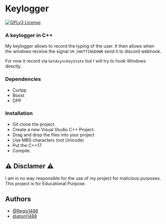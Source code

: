 # Keylogger

[![GPLv3 License](https://img.shields.io/badge/License-GPL%20v3-yellow.svg)](https://opensource.org/licenses/)

### A keylogger in C++

My keylogger allows to record the typing of the user. It then allows when the windows receive the signal `SM_SHUTTINGDOWN` send it to discord webhook.

For now it record via `GetAsyncKeyState` but I will try to hook Windows directly.

### Dependencies
* Curlpp
* Boost
* DPP
### Installation

* Git clone the project.
* Create a new Visual Studio C++ Project.
* Drag and drop the files into your project
* Use MBS characters (not Unicode)
* Put the C++17.
* Compile.

## ⚠️ Disclamer ⚠️

I am in no way responsible for the use of my project for malicious purposes. This project is for Educational Purpose.

## Authors

- [@Regis1488](https://www.github.com/Regis1488)
- [@atom1488](https://www.github.com/atom1488)
